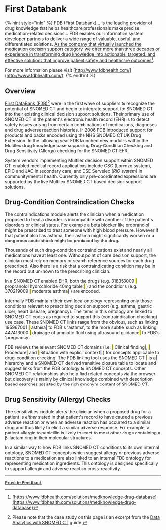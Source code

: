 # First Databank

{% hint style="info" %}
FDB (First Databank)... is the leading provider of drug knowledge that helps healthcare professionals make precise medication-related decisions... FDB enables our information system developer partners to deliver a wide range of valuable, useful, and differentiated solutions. [As the company that virtually launched the medication decision support category, we offer more than three decades of experience in transforming drug knowledge into actionable, targeted, and effective solutions that improve patient safety and healthcare outcomes](#user-content-fn-1)[^1].

For more information please visit [http://www.fdbhealth.com/](http://www.fdbhealth.com/).
{% endhint %}

## Overview

[First DataBank (FDB)](#user-content-fn-2)[^2] were in the first wave of suppliers to recognize the potential of SNOMED CT and begin to integrate support for SNOMED CT into their existing clinical decision support solutions. Their primary use of SNOMED CT in the patient's electronic health record (EHR) is to detect safety issues arising from certain combinations of medications, diagnoses and drug adverse reaction histories. In 2006 FDB introduced support for products and packs encoded using the NHS SNOMED CT UK Drug Extension. In the following year FDB launched new modules within the Multilex drug knowledge base supporting Drug-Condition Checking and Drug Sensitivity (Allergy) checking for the SNOMED CT EHR.

System vendors implementing Multilex decision support within SNOMED CT-enabled medical record applications include CSC (Lorenzo system), EPIC and JAC in secondary care, and CSE Servelec (_RiO system)_ in community/mental health. Currently only pre-coordinated expressions are supported by the live Multilex SNOMED CT based decision support solutions.

## Drug-Condition Contraindication Checks

The contraindications module alerts the clinician when a medication proposed to treat a disorder is incompatible with another of the patient's disorders or clinical states. For example a beta blocker like propranolol might be prescribed to treat someone with high blood pressure. However if that patient also has asthma, their asthma might significantly worsen or a dangerous acute attack might be produced by the drug.

Thousands of such drug-condition contraindications exist and nearly all medications have at least one. Without point of care decision support, the clinician must rely on memory or search reference sources for each drug prescribed. Also there is a risk that a contraindicating condition may be in the record but unknown to the prescribing clinician.

In a SNOMED CT enabled EHR, both the drugs (e.g. 318353009 <mark style="color:blue;">|</mark> propranolol hydrochloride 40mg tablet<mark style="color:blue;">|</mark> ) and the conditions (e.g. 370219009 <mark style="color:blue;">|</mark> moderate asthma<mark style="color:blue;">|</mark> ) are encoded.

Internally FDB maintain their own local ontology representing only those conditions relevant to prescribing decision support (e.g. asthma, gastric ulcer, heart disease, pregnancy). The items in this ontology are linked to SNOMED CT codes as required to support this (contraindication checking) use case. These SNOMED CT links range from the obvious, such as linking 195967001 <mark style="color:blue;">|</mark> asthma<mark style="color:blue;">|</mark> to FDB's 'asthma', to the more subtle, such as linking 447413000 <mark style="color:blue;">|</mark> drainage of amniotic fluid using ultrasound guidance<mark style="color:blue;">|</mark> to FDB's 'pregnancy'.

FDB reviews the relevant SNOMED CT domains (i.e. <mark style="color:blue;">|</mark> Clinical finding<mark style="color:blue;">|</mark>, <mark style="color:blue;">|</mark> Procedure<mark style="color:blue;">|</mark> and <mark style="color:blue;">|</mark> Situation with explicit context<mark style="color:blue;">|</mark> ) for concepts applicable to drug-condition checking. The FDB linking tool uses the SNOMED CT <mark style="color:blue;">|</mark> is a<mark style="color:blue;">|</mark> hierarchy and a SNOMED CT derived transitive closure table to locate and suggest links from the FDB ontology to SNOMED CT concepts. Other SNOMED CT relationships also help find related concepts via the browser but discovery is mainly by clinical knowledge combined with description based searches assisted by the rich synonym content of SNOMED CT.

## Drug Sensitivity (Allergy) Checks

The sensitivities module alerts the clinician when a proposed drug for a patient is _either_ stated in that patient's record to have caused a previous adverse reaction _or_ when an adverse reaction has occurred to a similar drug and thus likely to elicit a similar adverse response. For example, a patient allergic to penicillin is likely to react to most other drugs containing a β-lactam ring in their molecular structures.

In a similar way to how FDB links SNOMED CT conditions to its own internal ontology, SNOMED CT concepts which suggest allergy or previous adverse reactions to a medication are also linked to an internal FDB ontology for representing medication ingredients. This ontology is designed specifically to support allergic and adverse reaction cross-reactivity.

***

<a href="https://docs.google.com/forms/d/e/1FAIpQLScTmbZIf0UEQwYDkY27EEWBkaiYkHSbR0_9DmFrMLXoQLyL7Q/viewform?usp=pp_url&#x26;entry.1767247133=CDS+Guide&#x26;entry.670899847=First%20Databank" class="button primary">Provide Feedback</a>

[^1]: [https://www.fdbhealth.com/solutions/medknowledge-drug-database](https://www.fdbhealth.com/solutions/medknowledge-drug-database)

[^2]: Please note that the case study on this page is an excerpt from the [Data Analytics with SNOMED CT](http://snomed.org/analytics) guide.

